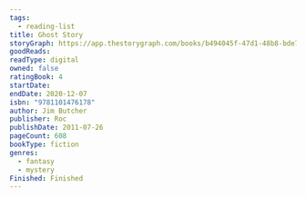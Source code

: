 ```yaml
---
tags:
  - reading-list
title: Ghost Story
storyGraph: https://app.thestorygraph.com/books/b494045f-47d1-48b8-bde7-70b739313bff
goodReads:
readType: digital
owned: false
ratingBook: 4
startDate:
endDate: 2020-12-07
isbn: "9781101476178"
author: Jim Butcher
publisher: Roc
publishDate: 2011-07-26
pageCount: 608
bookType: fiction
genres:
  - fantasy
  - mystery
Finished: Finished
---
```

